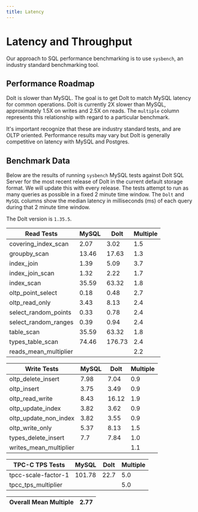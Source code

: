 ```yaml
---
title: Latency
---
```


# Latency and Throughput

Our approach to SQL performance benchmarking is to use `sysbench`, an
industry standard benchmarking tool.

## Performance Roadmap

Dolt is slower than MySQL. The goal is to get Dolt to match 
MySQL latency for common operations. Dolt is currently 2X slower 
than MySQL, approximately 1.5X on writes and 2.5X on reads. The 
`multiple` column represents this relationship with regard to a 
particular benchmark.

It's important recognize that these are industry standard tests, and
are OLTP oriented. Performance results may vary but Dolt is 
generally competitive on latency with MySQL and Postgres.

## Benchmark Data

Below are the results of running `sysbench` MySQL tests against Dolt
SQL Server for the most recent release of Dolt in the current default 
storage format. We will update this with every release. The tests 
attempt to run as many queries as possible in a fixed 2 minute time 
window. The `Dolt` and `MySQL` columns show the median latency in 
milliseconds (ms) of each query during that 2 minute time window.

The Dolt version is `1.35.5`.

<!-- START___DOLT___LATENCY_RESULTS_TABLE -->
|       Read Tests        | MySQL |  Dolt  | Multiple |
|-------------------------|-------|--------|----------|
| covering\_index\_scan   |  2.07 |   3.02 |      1.5 |
| groupby\_scan           | 13.46 |  17.63 |      1.3 |
| index\_join             |  1.39 |   5.09 |      3.7 |
| index\_join\_scan       |  1.32 |   2.22 |      1.7 |
| index\_scan             | 35.59 |  63.32 |      1.8 |
| oltp\_point\_select     |  0.18 |   0.48 |      2.7 |
| oltp\_read\_only        |  3.43 |   8.13 |      2.4 |
| select\_random\_points  |  0.33 |   0.78 |      2.4 |
| select\_random\_ranges  |  0.39 |   0.94 |      2.4 |
| table\_scan             | 35.59 |  63.32 |      1.8 |
| types\_table\_scan      | 74.46 | 176.73 |      2.4 |
| reads\_mean\_multiplier |       |        |      2.2 |

|       Write Tests        | MySQL | Dolt  | Multiple |
|--------------------------|-------|-------|----------|
| oltp\_delete\_insert     |  7.98 |  7.04 |      0.9 |
| oltp\_insert             |  3.75 |  3.49 |      0.9 |
| oltp\_read\_write        |  8.43 | 16.12 |      1.9 |
| oltp\_update\_index      |  3.82 |  3.62 |      0.9 |
| oltp\_update\_non\_index |  3.82 |  3.55 |      0.9 |
| oltp\_write\_only        |  5.37 |  8.13 |      1.5 |
| types\_delete\_insert    |   7.7 |  7.84 |      1.0 |
| writes\_mean\_multiplier |       |       |      1.1 |

|    TPC-C TPS Tests    | MySQL  | Dolt | Multiple |
|-----------------------|--------|------|----------|
| tpcc-scale-factor-1   | 101.78 | 22.7 |      5.0 |
| tpcc\_tps\_multiplier |        |      |      5.0 |

| Overall Mean Multiple | 2.77 |
|-----------------------|------|
<!-- END___DOLT___LATENCY_RESULTS_TABLE -->
<br/>